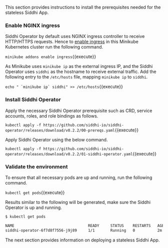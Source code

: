 This section provides instructions to install the prerequisites needed for the stateless Siddhi App.

### Enable NGINX ingress

Siddhi Operator by default uses NGINX ingress controller to receive HTTP/HTTPS requests. 
Hence to [enable ingress](https://kubernetes.github.io/ingress-nginx/deploy/) in this Minikube Kubernetes cluster run the following command.

`minikube addons enable ingress`{{execute}}

As Minikube uses `minikube ip` as the external ingress IP, and the Siddhi Operator uses `siddhi` as the hostname to receive external traffic. 
Add the following entry to the `/etc/hosts` file, mapping `minikube ip` to `siddhi`.

``` echo " `minikube ip` siddhi" >> /etc/hosts ```{{execute}}

### Install Siddhi Operator

Apply the necessary Siddhi Operator prerequisite such as CRD, service accounts, roles, and role bindings as follows.

`kubectl apply -f https://github.com/siddhi-io/siddhi-operator/releases/download/v0.2.2/00-prereqs.yaml`{{execute}}

Apply Siddhi Operator using the below command.

`kubectl apply -f https://github.com/siddhi-io/siddhi-operator/releases/download/v0.2.2/01-siddhi-operator.yaml`{{execute}}

### Validate the environment

To ensure that all necessary pods are up and running, run the following command.

`kubectl get pods`{{execute}}

Results similar to the following will be generated, make sure the Siddhi Operator is up and running. 

```sh
$ kubectl get pods

NAME                                 READY     STATUS    RESTARTS   AGE
siddhi-operator-6f7d8f7556-j9j89     1/1       Running   0          2m
```

The next section provides information on deploying a stateless Siddhi App.
